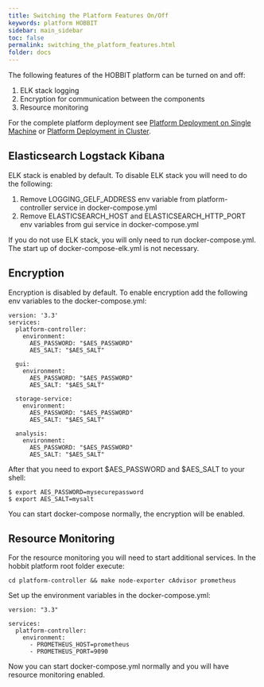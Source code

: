 ```yaml
---
title: Switching the Platform Features On/Off
keywords: platform HOBBIT
sidebar: main_sidebar
toc: false
permalink: switching_the_platform_features.html
folder: docs
---
```


The following features of the HOBBIT platform can be turned on and off:
1. ELK stack logging
1. Encryption for communication between the components
1. Resource monitoring

For the complete platform deployment see [Platform Deployment on Single Machine](/platform_deployment_single_machine) or [Platform Deployment in Cluster](/platform_deployment_cluster.html).

## Elasticsearch Logstack Kibana

ELK stack is enabled by default. To disable ELK stack you will need to do the following:
1. Remove LOGGING_GELF_ADDRESS env variable from platform-controller service in docker-compose.yml
1. Remove ELASTICSEARCH_HOST and ELASTICSEARCH_HTTP_PORT env variables from gui service in docker-compose.yml

If you do not use ELK stack, you will only need to run docker-compose.yml. The start up of docker-compose-elk.yml is not necessary.

## Encryption

Encryption is disabled by default. To enable encryption add the following env variables to the docker-compose.yml:
```
version: '3.3'
services:
  platform-controller:
    environment:
      AES_PASSWORD: "$AES_PASSWORD"
      AES_SALT: "$AES_SALT"

  gui:
    environment:
      AES_PASSWORD: "$AES_PASSWORD"
      AES_SALT: "$AES_SALT"

  storage-service:
    environment:
      AES_PASSWORD: "$AES_PASSWORD"
      AES_SALT: "$AES_SALT"

  analysis:
    environment:
      AES_PASSWORD: "$AES_PASSWORD"
      AES_SALT: "$AES_SALT"
```

After that you need to export $AES_PASSWORD and $AES_SALT to your shell:
```
$ export AES_PASSWORD=mysecurepassword
$ export AES_SALT=mysalt
```

You can start docker-compose normally, the encryption will be enabled.

## Resource Monitoring

For the resource monitoring you will need to start additional services. In the hobbit platform root folder execute:
```
cd platform-controller && make node-exporter cAdvisor prometheus
```

Set up the environment variables in the docker-compose.yml:
```
version: "3.3"

services:
  platform-controller:
    environment:
      - PROMETHEUS_HOST=prometheus
      - PROMETHEUS_PORT=9090
```

Now you can start docker-compose.yml normally and you will have resource monitoring enabled.